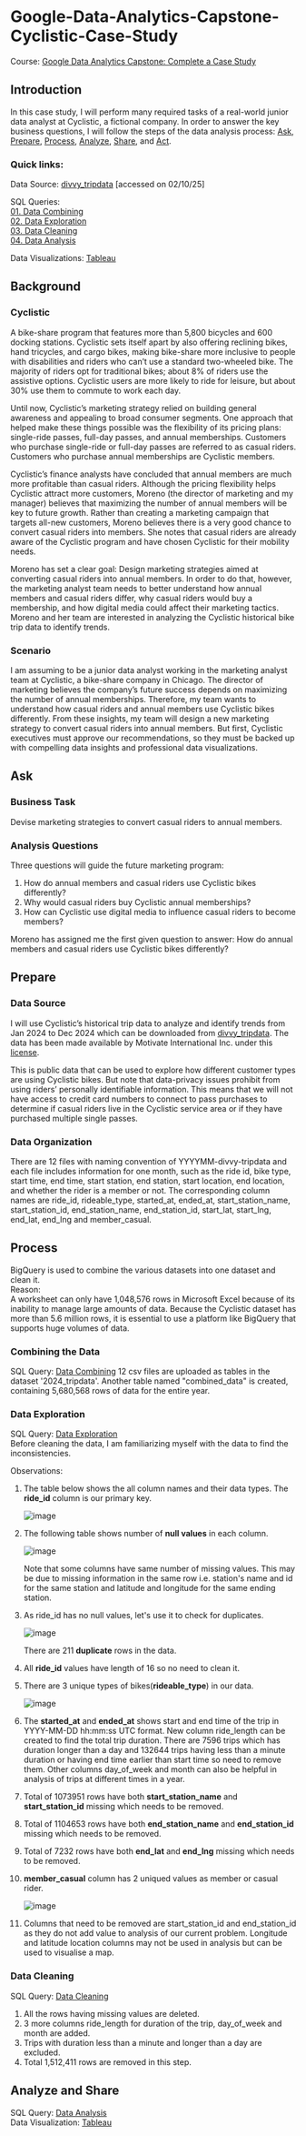 # Google-Data-Analytics-Capstone-Cyclistic-Case-Study
Course: [Google Data Analytics Capstone: Complete a Case Study](https://www.coursera.org/learn/google-data-analytics-capstone)
## Introduction
In this case study, I will perform many required tasks of a real-world junior data analyst at Cyclistic, a fictional company. In order to answer the key business questions, I will follow the steps of the data analysis process: [Ask](https://github.com/SomiaNasir/Google-Data-Analytics-Capstone-Cyclistic-Case-Study/blob/main/README.md#ask), [Prepare](https://github.com/SomiaNasir/Google-Data-Analytics-Capstone-Cyclistic-Case-Study/blob/main/README.md#prepare), [Process](https://github.com/SomiaNasir/Google-Data-Analytics-Capstone-Cyclistic-Case-Study/blob/main/README.md#process), [Analyze](https://github.com/SomiaNasir/Google-Data-Analytics-Capstone-Cyclistic-Case-Study/blob/main/README.md#analyze-and-share), [Share](https://github.com/SomiaNasir/Google-Data-Analytics-Capstone-Cyclistic-Case-Study/blob/main/README.md#analyze-and-share), and [Act](https://github.com/SomiaNasir/Google-Data-Analytics-Capstone-Cyclistic-Case-Study#act).
### Quick links:
Data Source: [divvy_tripdata]() [accessed on 02/10/25]  
  
SQL Queries:  
[01. Data Combining]()  
[02. Data Exploration]()  
[03. Data Cleaning]()  
[04. Data Analysis]()  
  
Data Visualizations: [Tableau]()
## Background
### Cyclistic
A bike-share program that features more than 5,800 bicycles and 600 docking stations. Cyclistic sets itself apart by also offering reclining bikes, hand tricycles, and cargo bikes, making bike-share more inclusive to people with disabilities and riders who can’t use a standard two-wheeled bike. The majority of riders opt for traditional bikes; about 8% of riders use the assistive options. Cyclistic users are more likely to ride for leisure, but about 30% use them to commute to work each day.   
  
Until now, Cyclistic’s marketing strategy relied on building general awareness and appealing to broad consumer segments. One approach that helped make these things possible was the flexibility of its pricing plans: single-ride passes, full-day passes, and annual memberships. Customers who purchase single-ride or full-day passes are referred to as casual riders. Customers who purchase annual memberships are Cyclistic members.  
  
Cyclistic’s finance analysts have concluded that annual members are much more profitable than casual riders. Although the pricing flexibility helps Cyclistic attract more customers, Moreno (the director of marketing and my manager) believes that maximizing the number of annual members will be key to future growth. Rather than creating a marketing campaign that targets all-new customers, Moreno believes there is a very good chance to convert casual riders into members. She notes that casual riders are already aware of the Cyclistic program and have chosen Cyclistic for their mobility needs.  

Moreno has set a clear goal: Design marketing strategies aimed at converting casual riders into annual members. In order to do that, however, the marketing analyst team needs to better understand how annual members and casual riders differ, why casual riders would buy a membership, and how digital media could affect their marketing tactics. Moreno and her team are interested in analyzing the Cyclistic historical bike trip data to identify trends.  

### Scenario
I am assuming to be a junior data analyst working in the marketing analyst team at Cyclistic, a bike-share company in Chicago. The director of marketing believes the company’s future success depends on maximizing the number of annual memberships. Therefore, my team wants to understand how casual riders and annual members use Cyclistic bikes differently. From these insights, my team will design a new marketing strategy to convert casual riders into annual members. But first, Cyclistic executives must approve our recommendations, so they must be backed up with compelling data insights and professional data visualizations.

## Ask
### Business Task
Devise marketing strategies to convert casual riders to annual members.
### Analysis Questions
Three questions will guide the future marketing program:  
1. How do annual members and casual riders use Cyclistic bikes differently?  
2. Why would casual riders buy Cyclistic annual memberships?  
3. How can Cyclistic use digital media to influence casual riders to become members?  

Moreno has assigned me the first given question to answer: How do annual members and casual riders use Cyclistic bikes differently?
## Prepare
### Data Source
I will use Cyclistic’s historical trip data to analyze and identify trends from Jan 2024 to Dec 2024 which can be downloaded from [divvy_tripdata](https://divvy-tripdata.s3.amazonaws.com/index.html). The data has been made available by Motivate International Inc. under this [license](https://www.divvybikes.com/data-license-agreement).

This is public data that can be used to explore how different customer types are using Cyclistic bikes. But note that data-privacy issues prohibit from using riders’ personally identifiable information. This means that we will not have access to credit card numbers to connect to pass purchases to determine if casual riders live in the Cyclistic service area or if they have purchased multiple single passes.
### Data Organization
There are 12 files with naming convention of YYYYMM-divvy-tripdata and each file includes information for one month, such as the ride id, bike type, start time, end time, start station, end station, start location, end location, and whether the rider is a member or not. The corresponding column names are ride_id, rideable_type, started_at, ended_at, start_station_name, start_station_id, end_station_name, end_station_id, start_lat, start_lng, end_lat, end_lng and member_casual.

## Process
BigQuery is used to combine the various datasets into one dataset and clean it.    
Reason:  
A worksheet can only have 1,048,576 rows in Microsoft Excel because of its inability to manage large amounts of data. Because the Cyclistic dataset has more than 5.6 million rows, it is essential to use a platform like BigQuery that supports huge volumes of data.
### Combining the Data
SQL Query: [Data Combining](https://github.com/cgrew77/Google-Data-Analytics-Capstone-Cyclistic-Case-Study/blob/main/Combining%20Data.sql)
12 csv files are uploaded as tables in the dataset '2024_tripdata'. Another table named "combined_data" is created, containing 5,680,568 rows of data for the entire year.
### Data Exploration
SQL Query: [Data Exploration](https://github.com/cgrew77/Google-Data-Analytics-Capstone-Cyclistic-Case-Study/blob/main/Exploration%20of%20Data.sql)  
Before cleaning the data, I am familiarizing myself with the data to find the inconsistencies.  

Observations:
1. The table below shows the all column names and their data types. The __ride_id__ column is our primary key.  

   ![image](https://github.com/user-attachments/assets/0946becc-5e58-4fb4-8675-a0c320f18d91)  

2. The following table shows number of __null values__ in each column.  
   
   ![image](https://github.com/user-attachments/assets/92068a0e-2841-4d10-9760-9024e27b3ba8)

   Note that some columns have same number of missing values. This may be due to missing information in the same row i.e. station's name and id for the same station and latitude and longitude for the same ending station.  
3. As ride_id has no null values, let's use it to check for duplicates.  

   ![image](https://github.com/user-attachments/assets/cbc1e013-76ea-4cb3-a3e8-c312ac8be56d)

   There are 211 __duplicate__ rows in the data.  
   
4. All __ride_id__ values have length of 16 so no need to clean it.
5. There are 3 unique types of bikes(__rideable_type__) in our data.

   ![image](https://github.com/user-attachments/assets/225a3d5e-2a10-40b3-86b7-d68fce9cf7c9)

6. The __started_at__ and __ended_at__ shows start and end time of the trip in YYYY-MM-DD hh:mm:ss UTC format. New column ride_length can be created to find the total trip duration. There are 7596 trips which has duration longer than a day and 132644 trips having less than a minute duration or having end time earlier than start time so need to remove them. Other columns day_of_week and month can also be helpful in analysis of trips at different times in a year.
7. Total of 1073951 rows have both __start_station_name__ and __start_station_id__ missing which needs to be removed.  
8. Total of 1104653 rows have both __end_station_name__ and __end_station_id__ missing which needs to be removed.
9. Total of 7232 rows have both __end_lat__ and __end_lng__ missing which needs to be removed.
10. __member_casual__ column has 2 uniqued values as member or casual rider.

    ![image](https://github.com/user-attachments/assets/29922b98-54ff-498d-b4ad-2584194d26e9)

11. Columns that need to be removed are start_station_id and end_station_id as they do not add value to analysis of our current problem. Longitude and latitude location columns may not be used in analysis but can be used to visualise a map.

### Data Cleaning
SQL Query: [Data Cleaning](https://github.com/cgrew77/Google-Data-Analytics-Capstone-Cyclistic-Case-Study/blob/main/Cleaning%20Data.sql)  
1. All the rows having missing values are deleted.  
2. 3 more columns ride_length for duration of the trip, day_of_week and month are added.  
3. Trips with duration less than a minute and longer than a day are excluded.
4. Total 1,512,411 rows are removed in this step.

## Analyze and Share
SQL Query: [Data Analysis](https://github.com/cgrew77/Google-Data-Analytics-Capstone-Cyclistic-Case-Study/blob/main/Analysis%20of%20Data.sql)  
Data Visualization: [Tableau]()
